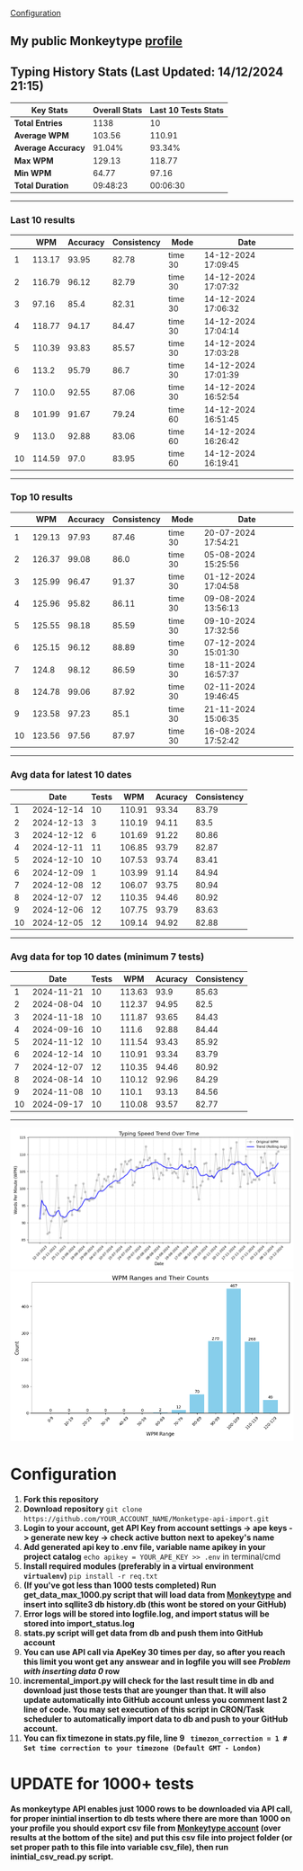 
[Configuration](#configuration)
## My public Monkeytype [profile](https://monkeytype.com/profile/zp14)


        
## Typing History Stats (Last Updated: 14/12/2024 21:15)

| **Key Stats**               | **Overall Stats**       | **Last 10 Tests Stats**  |
|--------------------------|-------------------------|--------------------------|
| **Total Entries**        | 1138           | 10                       |
| **Average WPM**          | 103.56           | 110.91    |
| **Average Accuracy**     | 91.04%          | 93.34%   |
| **Max WPM**              | 129.13               | 118.77        |
| **Min WPM**              | 64.77               | 97.16                        |
| **Total Duration**       | 09:48:23        | 00:06:30                        |


---

### Last 10 results

| | WPM | Accuracy | Consistency | Mode | Date |
| --- | --- | -------- | ----------- | ---- | --------- |
| 1 | 113.17 | 93.95 | 82.78 | time 30 | 14-12-2024 17:09:45 |
| 2 | 116.79 | 96.12 | 82.79 | time 30 | 14-12-2024 17:07:32 |
| 3 | 97.16 | 85.4 | 82.31 | time 30 | 14-12-2024 17:06:32 |
| 4 | 118.77 | 94.17 | 84.47 | time 30 | 14-12-2024 17:04:14 |
| 5 | 110.39 | 93.83 | 85.57 | time 30 | 14-12-2024 17:03:28 |
| 6 | 113.2 | 95.79 | 86.7 | time 30 | 14-12-2024 17:01:39 |
| 7 | 110.0 | 92.55 | 87.06 | time 30 | 14-12-2024 16:52:54 |
| 8 | 101.99 | 91.67 | 79.24 | time 60 | 14-12-2024 16:51:45 |
| 9 | 113.0 | 92.88 | 83.06 | time 60 | 14-12-2024 16:26:42 |
| 10 | 114.59 | 97.0 | 83.95 | time 60 | 14-12-2024 16:19:41 |


 --- 

### Top 10 results

| | WPM | Accuracy | Consistency | Mode | Date |
| --- | --- | -------- | ----------- | ---- | --------- |
| 1 | 129.13 | 97.93 | 87.46 | time 30 | 20-07-2024 17:54:21 |
| 2 | 126.37 | 99.08 | 86.0 | time 30 | 05-08-2024 15:25:56 |
| 3 | 125.99 | 96.47 | 91.37 | time 30 | 01-12-2024 17:04:58 |
| 4 | 125.96 | 95.82 | 86.11 | time 30 | 09-08-2024 13:56:13 |
| 5 | 125.55 | 98.18 | 85.59 | time 30 | 09-10-2024 17:32:56 |
| 6 | 125.15 | 96.12 | 88.89 | time 30 | 07-12-2024 15:01:30 |
| 7 | 124.8 | 98.12 | 86.59 | time 30 | 18-11-2024 16:57:37 |
| 8 | 124.78 | 99.06 | 87.92 | time 30 | 02-11-2024 19:46:45 |
| 9 | 123.58 | 97.23 | 85.1 | time 30 | 21-11-2024 15:06:35 |
| 10 | 123.56 | 97.56 | 87.97 | time 30 | 16-08-2024 17:52:42 |


 --- 

### Avg data for latest 10 dates

| | Date | Tests | WPM | Acuracy | Consistency |
| --- | --- | -------- | ----------- | ---- | --------- |
| 1 | 2024-12-14 | 10 | 110.91 | 93.34 | 83.79 |
| 2 | 2024-12-13 | 3 | 110.19 | 94.11 | 83.5 |
| 3 | 2024-12-12 | 6 | 101.69 | 91.22 | 80.86 |
| 4 | 2024-12-11 | 11 | 106.85 | 93.79 | 82.87 |
| 5 | 2024-12-10 | 10 | 107.53 | 93.74 | 83.41 |
| 6 | 2024-12-09 | 1 | 103.99 | 91.14 | 84.94 |
| 7 | 2024-12-08 | 12 | 106.07 | 93.75 | 80.94 |
| 8 | 2024-12-07 | 12 | 110.35 | 94.46 | 80.92 |
| 9 | 2024-12-06 | 12 | 107.75 | 93.79 | 83.63 |
| 10 | 2024-12-05 | 12 | 109.14 | 94.92 | 82.88 |


 --- 

### Avg data for top 10 dates (minimum 7 tests)

| | Date | Tests | WPM | Acuracy | Consistency |
| --- | --- | -------- | ----------- | ---- | --------- |
| 1 | 2024-11-21 | 10 | 113.63 | 93.9 | 85.63 |
| 2 | 2024-08-04 | 10 | 112.37 | 94.95 | 82.5 |
| 3 | 2024-11-18 | 10 | 111.87 | 93.65 | 84.43 |
| 4 | 2024-09-16 | 10 | 111.6 | 92.88 | 84.44 |
| 5 | 2024-11-12 | 10 | 111.54 | 93.43 | 85.92 |
| 6 | 2024-12-14 | 10 | 110.91 | 93.34 | 83.79 |
| 7 | 2024-12-07 | 12 | 110.35 | 94.46 | 80.92 |
| 8 | 2024-08-14 | 10 | 110.12 | 92.96 | 84.29 |
| 9 | 2024-11-08 | 10 | 110.1 | 93.13 | 84.56 |
| 10 | 2024-09-17 | 10 | 110.08 | 93.57 | 82.77 |


 --- 


        
![speed trend](typing_speed_trend.png)
![counted chart](count_tests.png)
# Configuration
1. **Fork this repository** 
2. **Download repository** `git clone https://github.com/YOUR_ACCOUNT_NAME/Monketype-api-import.git`
3. **Login to your account, get API Key from account settings -> ape keys -> generate new key -> check active button next to apekey's name**
4. **Add generated api key to .env file, variable name apikey in your project catalog**  `echo apikey = YOUR_APE_KEY >> .env` in terminal/cmd
5. **Install required modules (preferably in a virtual environment `virtualenv`)** `pip install -r req.txt`
6. **(If you've got less than 1000 tests completed) Run get_data_max_1000.py script that will load data from [Monkeytype](https://monkeytype.com/) and insert into sqllite3 db history.db (this wont be stored on your GitHub)**
7. **Error logs will be stored into logfile.log, and import status will be stored into import_status.log**
8. **stats.py script will get data from db and push them into GitHub account**
9. **You can use API call via ApeKey 30 times per day, so after you reach this limit you wont get any answear and in logfile you will see *Problem with inserting data 0* row**
10. **incremental_import.py will check for the last result time in db and download just those tests that are younger than that. It will also update automatically into GitHub account unless you comment last 2 line of code. You may set execution of this script in CRON/Task scheduler to automatically import data to db and push to your GitHub account.**
11. **You can fix timezone in stats.py file, line 9 ` timezon_correction = 1 # Set time correction to your timezone (Default GMT - London)`**
# UPDATE for 1000+ tests
    
**As monkeytype API enables just 1000 rows to be downloaded via API call, for proper inintial insertion to db tests where there are more than 1000 on your profile
you should export csv file from [Monkeytype account](https://monkeytype.com/account) (over results at the bottom of the site)
and put this csv file into project folder (or set proper path to this file into variable csv_file), then run inintial_csv_read.py script.**
    
